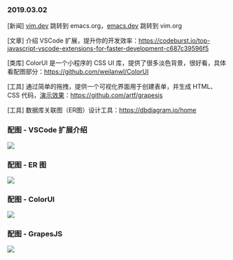 ### 2019.03.02

[新闻] [vim.dev](http://vim.dev) 跳转到 emacs.org，[emacs.dev](http://emacs.dev) 跳转到 vim.org

[文章] 介绍 VSCode 扩展，提升你的开发效率：<https://codeburst.io/top-javascript-vscode-extensions-for-faster-development-c687c39596f5>

[类库] ColorUI 是一个小程序的 CSS UI 库，提供了很多淡色背景，很好看，具体看配图部分：<https://github.com/weilanwl/ColorUI>

[工具] 通过简单的拖拽，提供一个可视化界面用于创建表单，并生成 HTML、CSS 代码，[演示效果](https://grapesjs.com/demo.html)：<https://github.com/artf/grapesjs>

[工具] 数据库关联图（ER图）设计工具：<https://dbdiagram.io/home>

### 配图 - VSCode 扩展介绍
![](https://ws1.sinaimg.cn/large/62bfa70bly1g0oca59tt6g20m80dwhdt.gif)

### 配图 - ER 图
![](https://ws1.sinaimg.cn/large/62bfa70bly1g0oc83vp1mj21bu0wa7l5.jpg)

### 配图 - ColorUI
![](https://ws1.sinaimg.cn/large/62bfa70bly1g0obdmz33qj20u01qc77f.jpg)

### 配图 - GrapesJS
![](https://ws1.sinaimg.cn/large/62bfa70bly1g0obny5yjrj21560poqj8.jpg)
